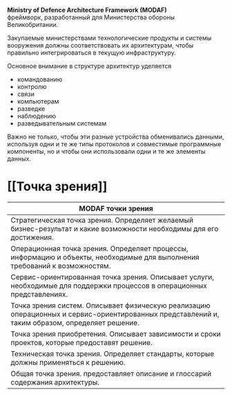 **Ministry of Defence Architecture Framework (MODAF)**<br>фреймворк, разработанный для Министерства обороны Великобритании.


Закупаемые министерствами технологические продукты и системы вооружения должны соответствовать их архитектурам, чтобы правильно интегрироваться в текущую инфраструктуру.

Основное внимание в структуре архитектур уделяется
- командованию
- контролю
- связи
- компьютерам
- разведке
- наблюдению
- разведывательным системам

Важно не только, чтобы эти разные устройства обменивались данными, используя одни и те же типы протоколов и совместимые программные компоненты, но и чтобы они использовали одни и те же элементы данных.

# [[Точка зрения]]

| MODAF точки зрения                                                                                                                             |
| ---------------------------------------------------------------------------------------------------------------------------------------------- |
| Стратегическая точка зрения. Определяет желаемый бизнес-результат и какие возможности необходимы для его достижения.                           |
| Операционная точка зрения. Определяет процессы, информацию и объекты, необходимые для выполнения требований к возможностям.                    |
| Сервис-ориентированная точка зрения. Описывает услуги, необходимые для поддержки процессов в операционных представлениях.                      |
| Точка зрения систем. Описывает физическую реализацию операционных и сервис-ориентированных представлений и, таким образом, определяет решение. |
| Точка зрения приобретения. Описывает зависимости и сроки проектов, которые предоставят решение.                                                |
| Техническая точка зрения. Определяет стандарты, которые должны применяться к решению.                                                          |
| Общая точка зрения. предоставляет описание и глоссарий содержания архитектуры.                                                                 |

